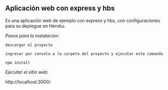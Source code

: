 ## Aplicación web con express y hbs

Es una aplicación web de ejemplo con express y hbs, con configuraciones para su deplegue en Heroku.

*Pasos para la instalación:*

    descargar el proyecto

    ingresar por consola a la carpeta del proyecto y ejecutar este comando

```
npm install 
```
*Ejecutar el sitio web:* 

http://localhost:3000/


